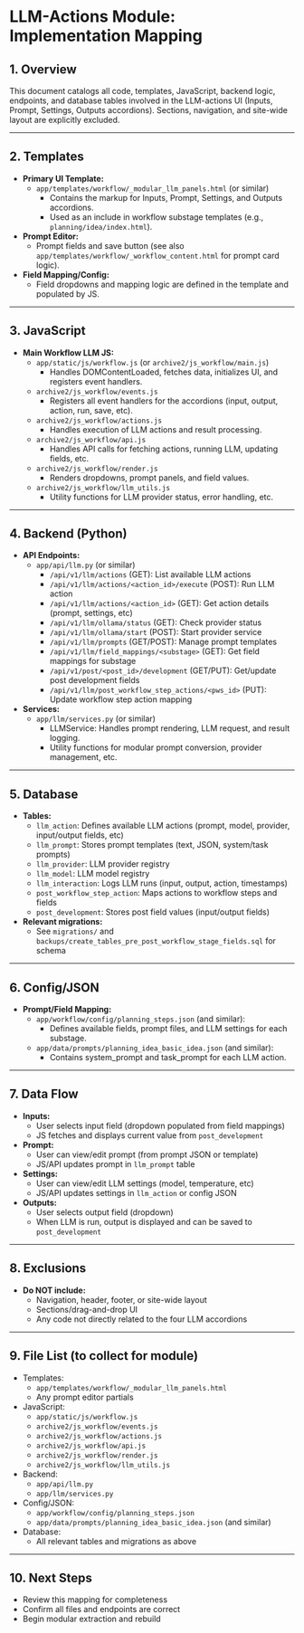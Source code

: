 # LLM-Actions Module: Implementation Mapping

## 1. Overview
This document catalogs all code, templates, JavaScript, backend logic, endpoints, and database tables involved in the LLM-actions UI (Inputs, Prompt, Settings, Outputs accordions). Sections, navigation, and site-wide layout are explicitly excluded.

---

## 2. Templates
- **Primary UI Template:**
  - `app/templates/workflow/_modular_llm_panels.html` (or similar)
    - Contains the markup for Inputs, Prompt, Settings, and Outputs accordions.
    - Used as an include in workflow substage templates (e.g., `planning/idea/index.html`).
- **Prompt Editor:**
  - Prompt fields and save button (see also `app/templates/workflow/_workflow_content.html` for prompt card logic).
- **Field Mapping/Config:**
  - Field dropdowns and mapping logic are defined in the template and populated by JS.

---

## 3. JavaScript
- **Main Workflow LLM JS:**
  - `app/static/js/workflow.js` (or `archive2/js_workflow/main.js`)
    - Handles DOMContentLoaded, fetches data, initializes UI, and registers event handlers.
  - `archive2/js_workflow/events.js`
    - Registers all event handlers for the accordions (input, output, action, run, save, etc).
  - `archive2/js_workflow/actions.js`
    - Handles execution of LLM actions and result processing.
  - `archive2/js_workflow/api.js`
    - Handles API calls for fetching actions, running LLM, updating fields, etc.
  - `archive2/js_workflow/render.js`
    - Renders dropdowns, prompt panels, and field values.
  - `archive2/js_workflow/llm_utils.js`
    - Utility functions for LLM provider status, error handling, etc.

---

## 4. Backend (Python)
- **API Endpoints:**
  - `app/api/llm.py` (or similar)
    - `/api/v1/llm/actions` (GET): List available LLM actions
    - `/api/v1/llm/actions/<action_id>/execute` (POST): Run LLM action
    - `/api/v1/llm/actions/<action_id>` (GET): Get action details (prompt, settings, etc)
    - `/api/v1/llm/ollama/status` (GET): Check provider status
    - `/api/v1/llm/ollama/start` (POST): Start provider service
    - `/api/v1/llm/prompts` (GET/POST): Manage prompt templates
    - `/api/v1/llm/field_mappings/<substage>` (GET): Get field mappings for substage
    - `/api/v1/post/<post_id>/development` (GET/PUT): Get/update post development fields
    - `/api/v1/llm/post_workflow_step_actions/<pws_id>` (PUT): Update workflow step action mapping
- **Services:**
  - `app/llm/services.py` (or similar)
    - LLMService: Handles prompt rendering, LLM request, and result logging.
    - Utility functions for modular prompt conversion, provider management, etc.

---

## 5. Database
- **Tables:**
  - `llm_action`: Defines available LLM actions (prompt, model, provider, input/output fields, etc)
  - `llm_prompt`: Stores prompt templates (text, JSON, system/task prompts)
  - `llm_provider`: LLM provider registry
  - `llm_model`: LLM model registry
  - `llm_interaction`: Logs LLM runs (input, output, action, timestamps)
  - `post_workflow_step_action`: Maps actions to workflow steps and fields
  - `post_development`: Stores post field values (input/output fields)
- **Relevant migrations:**
  - See `migrations/` and `backups/create_tables_pre_post_workflow_stage_fields.sql` for schema

---

## 6. Config/JSON
- **Prompt/Field Mapping:**
  - `app/workflow/config/planning_steps.json` (and similar):
    - Defines available fields, prompt files, and LLM settings for each substage.
  - `app/data/prompts/planning_idea_basic_idea.json` (and similar):
    - Contains system_prompt and task_prompt for each LLM action.

---

## 7. Data Flow
- **Inputs:**
  - User selects input field (dropdown populated from field mappings)
  - JS fetches and displays current value from `post_development`
- **Prompt:**
  - User can view/edit prompt (from prompt JSON or template)
  - JS/API updates prompt in `llm_prompt` table
- **Settings:**
  - User can view/edit LLM settings (model, temperature, etc)
  - JS/API updates settings in `llm_action` or config JSON
- **Outputs:**
  - User selects output field (dropdown)
  - When LLM is run, output is displayed and can be saved to `post_development`

---

## 8. Exclusions
- **Do NOT include:**
  - Navigation, header, footer, or site-wide layout
  - Sections/drag-and-drop UI
  - Any code not directly related to the four LLM accordions

---

## 9. File List (to collect for module)
- Templates:
  - `app/templates/workflow/_modular_llm_panels.html`
  - Any prompt editor partials
- JavaScript:
  - `app/static/js/workflow.js`
  - `archive2/js_workflow/events.js`
  - `archive2/js_workflow/actions.js`
  - `archive2/js_workflow/api.js`
  - `archive2/js_workflow/render.js`
  - `archive2/js_workflow/llm_utils.js`
- Backend:
  - `app/api/llm.py`
  - `app/llm/services.py`
- Config/JSON:
  - `app/workflow/config/planning_steps.json`
  - `app/data/prompts/planning_idea_basic_idea.json` (and similar)
- Database:
  - All relevant tables and migrations as above

---

## 10. Next Steps
- Review this mapping for completeness
- Confirm all files and endpoints are correct
- Begin modular extraction and rebuild 